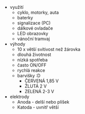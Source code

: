- využití
	- cyklo, motorky, auta
	- baterky
	- signalizace (PC)
	- dálkové ovladače
	- LED obrazovky
	- vánoční tramvaj
- výhody
	- 10 x větší svítivost než žárovka
	- dlouhá životnost
	- nízká spotřeba
	- často ON/OFF
	- rychlá reakce
	- barvišky :D
		- ČERVENÁ 1,85 V
		- ŽLUTÁ 2 V
		- ZELENÁ 2-3 V
- elektrody
	- Anoda - delší nebo plíšek
	- Katoda - uvnitř větší